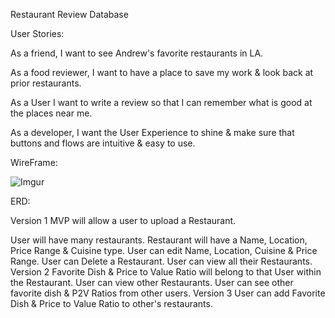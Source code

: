 
Restaurant Review Database

User Stories:

As a friend, I want to see Andrew's favorite restaurants in LA.

As a food reviewer, I want to have a place to save my work & look back at prior restaurants.

As a User I want to write a review so that I can remember what is good at the places near me.

As a developer, I want the User Experience to shine & make sure that buttons and flows are intuitive & easy to use.

WireFrame:

![Imgur](https://imgur.com/3NkkqQc.png)

ERD:

Version 1
MVP will allow a user to upload a Restaurant.

User will have many restaurants.
Restaurant will have a Name, Location, Price Range & Cuisine type.
User can edit Name, Location, Cuisine & Price Range.
User can Delete a Restaurant.
User can view all their Restaurants.
Version 2
Favorite Dish & Price to Value Ratio will belong to that User within the Restaurant.
User can view other Restaurants.
User can see other favorite dish & P2V Ratios from other users.
Version 3
User can add Favorite Dish & Price to Value Ratio to other's restaurants.
